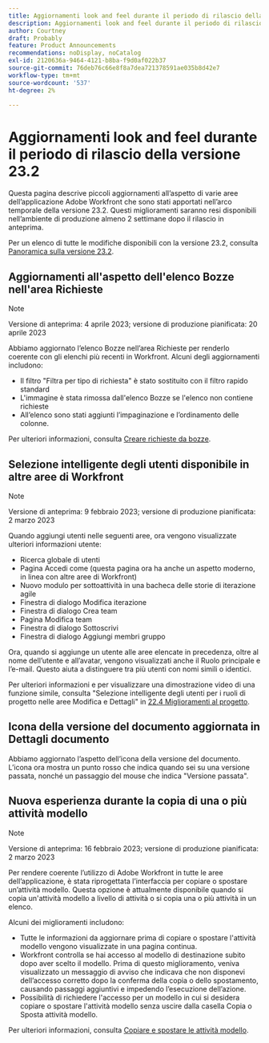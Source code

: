 ```yaml
---
title: Aggiornamenti look and feel durante il periodo di rilascio della versione 23.2
description: Aggiornamenti look and feel durante il periodo di rilascio della versione 23.2
author: Courtney
draft: Probably
feature: Product Announcements
recommendations: noDisplay, noCatalog
exl-id: 2120636a-9464-4121-b8ba-f9d0af022b37
source-git-commit: 76deb76c66e8f8a7dea721378591ae035b8d42e7
workflow-type: tm+mt
source-wordcount: '537'
ht-degree: 2%

---
```


# Aggiornamenti look and feel durante il periodo di rilascio della versione 23.2

Questa pagina descrive piccoli aggiornamenti all’aspetto di varie aree dell’applicazione Adobe Workfront che sono stati apportati nell’arco temporale della versione 23.2. Questi miglioramenti saranno resi disponibili nell’ambiente di produzione almeno 2 settimane dopo il rilascio in anteprima.

Per un elenco di tutte le modifiche disponibili con la versione 23.2, consulta [Panoramica sulla versione 23.2](/help/quicksilver/product-announcements/product-releases/23.2-release-activity/23-2-release-overview.md).

## Aggiornamenti all&#39;aspetto dell&#39;elenco Bozze nell&#39;area Richieste

>[!NOTE]
>
>Versione di anteprima: 4 aprile 2023; versione di produzione pianificata: 20 aprile 2023

Abbiamo aggiornato l’elenco Bozze nell’area Richieste per renderlo coerente con gli elenchi più recenti in Workfront.
Alcuni degli aggiornamenti includono:

* Il filtro &quot;Filtra per tipo di richiesta&quot; è stato sostituito con il filtro rapido standard
* L&#39;immagine è stata rimossa dall&#39;elenco Bozze se l&#39;elenco non contiene richieste
* All’elenco sono stati aggiunti l’impaginazione e l’ordinamento delle colonne.

Per ulteriori informazioni, consulta [Creare richieste da bozze](/help/quicksilver/manage-work/requests/create-requests/delete-request-draft.md).

## Selezione intelligente degli utenti disponibile in altre aree di Workfront

>[!NOTE]
>
>Versione di anteprima: 9 febbraio 2023; versione di produzione pianificata: 2 marzo 2023

Quando aggiungi utenti nelle seguenti aree, ora vengono visualizzate ulteriori informazioni utente:

* Ricerca globale di utenti
* Pagina Accedi come (questa pagina ora ha anche un aspetto moderno, in linea con altre aree di Workfront)
* Nuovo modulo per sottoattività in una bacheca delle storie di iterazione agile
* Finestra di dialogo Modifica iterazione
* Finestra di dialogo Crea team
* Pagina Modifica team
* Finestra di dialogo Sottoscrivi
* Finestra di dialogo Aggiungi membri gruppo

Ora, quando si aggiunge un utente alle aree elencate in precedenza, oltre al nome dell’utente e all’avatar, vengono visualizzati anche il Ruolo principale e l’e-mail. Questo aiuta a distinguere tra più utenti con nomi simili o identici.

Per ulteriori informazioni e per visualizzare una dimostrazione video di una funzione simile, consulta &quot;Selezione intelligente degli utenti per i ruoli di progetto nelle aree Modifica e Dettagli&quot; in [22.4 Miglioramenti al progetto](/help/quicksilver/product-announcements/product-releases/22.4-release-activity/22-4-project-enhancements.md).

## Icona della versione del documento aggiornata in Dettagli documento

Abbiamo aggiornato l’aspetto dell’icona della versione del documento. L’icona ora mostra un punto rosso che indica quando sei su una versione passata, nonché un passaggio del mouse che indica &quot;Versione passata&quot;.

## Nuova esperienza durante la copia di una o più attività modello

>[!NOTE]
>
>Versione di anteprima: 16 febbraio 2023; versione di produzione pianificata: 2 marzo 2023

Per rendere coerente l’utilizzo di Adobe Workfront in tutte le aree dell’applicazione, è stata riprogettata l’interfaccia per copiare o spostare un’attività modello. Questa opzione è attualmente disponibile quando si copia un&#39;attività modello a livello di attività o si copia una o più attività in un elenco.

Alcuni dei miglioramenti includono:

* Tutte le informazioni da aggiornare prima di copiare o spostare l&#39;attività modello vengono visualizzate in una pagina continua.
* Workfront controlla se hai accesso al modello di destinazione subito dopo aver scelto il modello. Prima di questo miglioramento, veniva visualizzato un messaggio di avviso che indicava che non disponevi dell’accesso corretto dopo la conferma della copia o dello spostamento, causando passaggi aggiuntivi e impedendo l’esecuzione dell’azione.
* Possibilità di richiedere l&#39;accesso per un modello in cui si desidera copiare o spostare l&#39;attività modello senza uscire dalla casella Copia o Sposta attività modello.

Per ulteriori informazioni, consulta [Copiare e spostare le attività modello](/help/quicksilver/manage-work/projects/create-and-manage-templates/copy-and-move-template-tasks.md).
